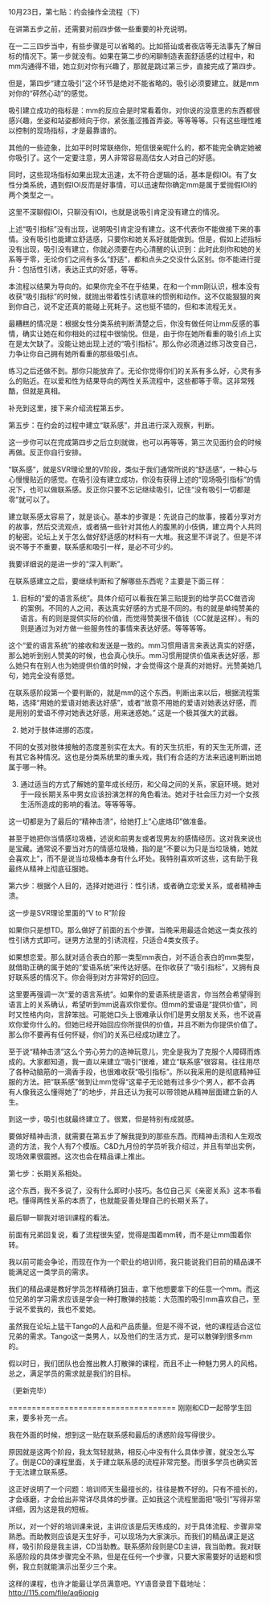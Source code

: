 10月23日，第七贴：约会操作全流程（下）

在讲第五步之前，还需要对前四步做一些重要的补充说明。

在一二三四步当中，有些步骤是可以省略的。比如搭讪或者夜店等无法事先了解目标的情况下。第一步就没有。如果在第二步的闲聊制造表面舒适感的过程中，和mm沟通得不错，她立刻对你有兴趣了，那就是跳过第三步，直接完成了第四步。

但是，第四步“建立吸引”这个环节是绝对不能省略的。吸引必须要建立。就是mm对你的“砰然心动”的感觉。

吸引建立成功的指标是：mm的反应会是时常看着你，对你说的没意思的东西都很感兴趣，坐姿和站姿都倾向于你，紧张羞涩搔首弄姿。等等等等。只有这些理性难以控制的现场指标，才是最靠谱的。

其他的一些迹象，比如平时时常联络你，短信很亲昵什么的，都不能完全确定她被你吸引了。这个一定要注意，男人非常容易高估女人对自己的好感。

同时，这些现场指标如果出现太迅速，太不符合逻辑的话，基本是假IOI。有了女性分类系统，遇到假IOI反而是好事情，可以迅速帮你确定mm是属于爱抛假IOI的两个类型之一。

这里不深聊假IOI，只聊没有IOI，也就是说吸引肯定没有建立的情况。

上述“吸引指标”没有出现，说明吸引肯定没有建立。这不代表你不能做接下来的事情。没有吸引也能建立舒适感，只要你和她关系好就能做到。但是，假如上述指标没有出现，吸引没有建立，你就必须要在内心清醒的认识到：此时此刻你和她的关系等于零，无论你们之间有多么“舒适”，都和点头之交没什么区别。你不能进行提升：包括性引诱，表达正式的好感，等等。

本流程以结果为导向的。如果你完全不在乎结果，在和一个mm刚认识，根本没有收获“吸引指标”的时候，就抛出带着性引诱意味的惯例和动作。这不仅能狠狠的爽到你自己，说不定还真的能碰上死耗子。这也挺不错的，但和本流程无关。

最糟糕的情况是：根据女性分类系统判断清楚之后，你没有做任何让mm反感的事情，确实让她在和你相处的过程中很愉悦。但是，由于你在她所看重的吸引点上实在是太欠缺了。没能让她出现上述的“吸引指标”。那么你必须通过练习改变自己，力争让你自己拥有她所看重的那些吸引点。

练习之后还做不到。那你只能放弃了。无论你觉得你们的关系有多么好，心灵有多么的贴近。在以爱和性为结果导向的两性关系流程中，这些都等于零。这非常残酷，但就是真相。

补充到这里，接下来介绍流程第五步。

第五步：在约会的过程中建立“联系感”，并且进行深入观察，判断。

这一步你可以在完成第四步之后立刻就做，也可以再等等，第三次见面约会的时候再做。反正你自行安排。

“联系感”，就是SVR理论里的V阶段，类似于我们通常所说的“舒适感”，一种心与心慢慢贴近的感觉。在吸引没有建立成功，你没有获得上述的“现场吸引指标”的情况下，也可以做联系感。反正你只要不忘记继续吸引，记住“没有吸引一切都是零”就可以了。

建立联系感太容易了，就是谈心。基本的步骤是：先说自己的故事，接着分享对方的故事，然后交流观点，或者搞一些针对其他人的腹黑的小伎俩，建立两个人共同的秘密。论坛上关于怎么做好舒适感的材料有一大堆。我这里不详说了。但是不详说不等于不重要，联系感和吸引一样，是必不可少的。

我要详细说的是进一步的“深入判断”。

在联系感建立之后，要继续判断和了解哪些东西呢？主要是下面三样：

1. 目标的“爱的语言系统”。具体介绍可以看我在第三贴提到的给学员CC做咨询的案例。不同的人之间，表达真实好感的方式是不同的。有的就是单纯赞美的语言。有的则是提供实际的价值，而觉得赞美很不值钱（CC就是这样）。有的则是通过为对方做一些服务性的事情来表达好感。等等等等。

这个“爱的语言系统”的接收和发送是一致的。mm习惯用语言来表达真实的好感，那么她听到别人赞美的时候，也会真心快乐。mm习惯用提供价值来表达好感，那么她只有在别人也为她提供价值的时候，才会觉得这个是真的对她好。光赞美她几句，她完全没有感觉。

在联系感阶段第一个要判断的，就是mm的这个东西。判断出来以后，根据流程策略，选择“用她的爱语对她表达好感”，或者“故意不用她的爱语对她表达好感，而是用别的爱语不停对她表达好感，用来迷惑她。” 这是一个极其强大的武器。

2. 她对于肢体进挪的态度。

不同的女孩对肢体接触的态度差别实在太大。有的天生抗拒，有的天生无所谓，还有其它各种情况。这也是分类系统里的重头戏，我们有合适的方法来迅速判断出她属于哪一种。

3. 通过适当的方式了解她的童年成长经历，和父母之间的关系，家庭环境。她对于一段长期关系中男女应该扮演怎样的角色看法。她对于社会压力对一个女孩生活所造成的影响的看法。等等等等。

这一切都是为了最后的“精神击溃”，给她打上“心底烙印”做准备。

甚至于她把你当情感垃圾桶，述说和前男友或者现男友的感情经历。这对我来说也是宝藏。通常说不要当对方的情感垃圾桶，指的是“不要以为只是当垃圾桶，她就会喜欢上”，而不是说当垃圾桶本身有什么坏处。我特别喜欢听这些，这有助于我最终从精神上彻底征服她。

第六步：根据个人目的，选择对她进行：性引诱，或者确立恋爱关系，或者精神击溃。

这一步是SVR理论里面的“V to R”阶段

如果你只是想TD。那么做好了前面的五个步骤。当晚采用最适合她这一类女孩的性引诱方式即可。谜男方法里的引诱流程，只适合4类女孩子。

如果想恋爱。那么就对适合表白的那一类型mm表白，对不适合表白的mm类型，就借助正确的属于她的“爱语系统”来传达好感。在你收获了“吸引指标”，又拥有良好联系感的情况下。你会得到对方非常好的回应。

这里要再强调一次“爱的语言系统”。如果你的爱语系统是语言，你当然会希望得到语言上的关系确认，希望听到mm说喜欢你爱你。但mm的爱语是“提供价值”，同时又性格内向，言辞笨拙。可能她口头上很难承认你们是男女朋友关系，也不说喜欢你爱你什么的。但她已经开始回应你所提供的价值，并且不断为你提供价值了。那么你不要再有任何怀疑，你们的关系已经成功建立了。

至于说“精神击溃”这么个劳心劳力的造神玩意儿，完全是我为了克服个人障碍而炼成的。大家都知道，我一直以来建立“吸引”很难，建立“联系感”很容易。往往用尽了各种动脑筋的一滴香手段，也很难收获“吸引指标”。所以我采用的是彻底精神征服的方法。把“联系感”做到让mm觉得“这辈子无论她有过多少个男人，都不会再有人像我这么懂得她了”的地步，并且还认为我可以带领她从精神层面建立新的人生。

到这一步，吸引也就最终建立了。很累，但是特别有成就感。

要做好精神击溃，就需要在第五步了解我提到的那些东西。而精神击溃和人生观改造的方法，我个人有7个模版。C&D九月份的学员听我介绍过，并且有举出实例，现场效果很震撼。这次也会在精品课上推出。

第七步：长期关系相处。

这个东西，我不多说了，没有什么即时小技巧。各位自己买《亲密关系》这本书看吧。懂得两性关系的本质了，也就能妥善处理自己的长期关系了。

最后聊一聊我对培训课程的看法。

前面有兄弟回复说，看了流程很失望，觉得是围着mm转，而不是让mm围着你转。

我以前可能会争论，而现在作为一个职业的培训师，我只能说我们目前的精品课不能满足这一类学员的需求。

我们的精品课是教好学员怎样精确打狙击，拿下他想要拿下的任意一个mm。而这位兄弟的学习需求应该是学会一种打散弹的技能：大范围的吸引mm喜欢自己，至于说不爱我的，我也不爱她。

虽然我在论坛上猛干Tango的人品和产品质量。但是不得不说，他的课程适合这位兄弟的需求。Tango这一类男人，以及他们的生活方式，是可以散弹到很多mm的。

假以时日，我们团队也会推出教人打散弹的课程，而且不止一种魅力男人的风格。总之，满足学员的需求就是我们的目标。

（更新完毕）



====================================
刚刚和CD一起带学生回来，要多补充一点。


我在外面的时候，想到这一贴在联系感和最后的诱惑阶段写得很少。

原因就是这两个阶段，我太驾轻就熟，相反心中没有什么具体步骤，就没怎么写了。倒是CD的课程里面，关于建立联系感的流程非常完整。而很多学员也确实苦于无法建立联系感。


这正好说明了一个问题：培训师天生最擅长的，往往是教不好的。只有不擅长的，才会琢磨，才会给出非常详尽具体的步骤。正如我这个流程里面把“吸引”写得非常详细，因为这是我的短板。


所以，对一个好的培训课来说，主讲应该是后天练成的，对于具体流程、步骤非常熟悉。而助教则应该是天生好手，可以现场为大家演示。而我们的精品课正是这样，吸引阶段是我主讲，CD当助教。联系感阶段则是CD主讲，我当助教。我对联系感阶段的具体步骤完全不熟，但是在任何一个步骤，只要大家需要好的话题和惯例，我立刻就能演示出至少三个来。


这样的课程，也许才能最让学员满意吧。YY语音录音下载地址：http://115.com/file/aq6iopig